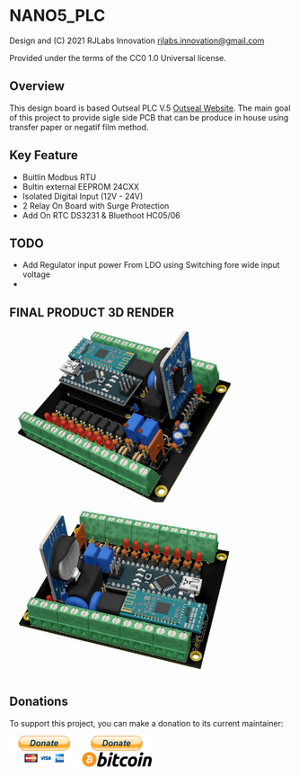 NANO5_PLC
===========
  Design and (C) 2021 RJLabs Innovation <rjlabs.innovation@gmail.com> 
  
  Provided under the terms of the CC0 1.0 Universal license.

Overview
--------
  This design board is based Outseal PLC V.5 [Outseal Website](http://www.outseal.com/web/produk). The main goal of this project to provide sigle side PCB that can be produce in house using transfer paper or negatif film method.

Key Feature
-------- 
* Buitlin Modbus RTU
* Bultin external EEPROM 24CXX
* Isolated Digital Input (12V - 24V)
* 2 Relay On Board with Surge Protection
* Add On RTC DS3231 & Bluethoot HC05/06 


TODO
--------
* Add Regulator input power From LDO using Switching fore wide input voltage
* 

FINAL PRODUCT 3D RENDER
--------


<img src="./doc/Images/FINAL_NANO5_PLC3.jpg" width="410"/> <img src="./doc/Images/FINAL_NANO5_PLC4.jpg" width="410"/> 

Donations
--------
To support this project, you can make a donation to its current maintainer:

[![paypal](./doc/Images/paypal_btn_donateCC_LG_1.gif)](https://paypal.me/auto70)
[![bitcoin-black](./doc/Images/bitcoin-donate-black.png)](https:bitcoin-address.txt)

